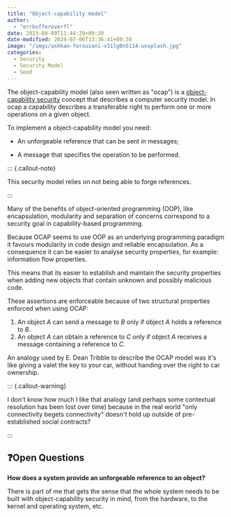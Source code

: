 ```yaml
---
title: "Object-capability model"
author:
  - "errbufferoverfl"
date: 2023-08-09T11:44:29+09:30
date-modified: 2024-07-06T13:36:41+09:30
image: "/imgs/ashkan-forouzani-v31lgBn5114-unsplash.jpg"
categories:
  - Security
  - Security Model
  - Seed
---
```

The object-capability model (also seen written as "ocap") is a [object-capability security](object-capability%20security) concept that describes a computer security model. In ocap a capability describes a transferable right to perform one or more operations on a given object.

To implement a object-capability model you need:

- An unforgeable reference that can be sent in messages;

- A message that specifies the operation to be performed.

::: {.callout-note}

This security model relies on not being able to forge references.

:::

Many of the benefits of object-oriented programming (OOP), like encapsulation, modularity and separation of concerns correspond to a security goal in capability-based programming.

Because OCAP seems to use OOP as an underlying programming paradigm it favours modularity in code design and reliable encapsulation. As a consequence it can be easier to analyse security properties, for example: information flow properties.

This means that its easier to establish and maintain the security properties when adding new objects that contain unknown and possibly malicious code.

These assertions are enforceable because of two structural properties enforced when using OCAP:

1. An object *A* can send a message to *B* only if object *A* holds a reference to *B*.
2. An object *A* can obtain a reference to *C* only if object *A* receives a message containing a reference to *C*.

An analogy used by E. Dean Tribble to describe the OCAP model was it's like giving a valet the key to your car, without handing over the right to car ownership.

::: {.callout-warning}

I don't know how much I like that analogy (and perhaps some contextual resolution has been lost over time) because in the real world "only connectivity begets connectivity" doesn't hold up outside of pre-established social contracts?

:::

## ❓Open Questions

**How does a system provide an unforgeable reference to an object?**

There is part of me that gets the sense that the whole system needs to be built with object-capability security in mind, from the hardware, to the kernel and operating system, etc.
